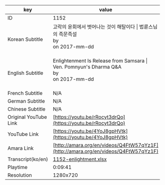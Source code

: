 |  key  |  value  |
|-------|---------|
| ID            | 1152 |
| Korean Subtitle | 고락의 윤회에서 벗어나는 것이 해탈이다 \| 법륜스님의 즉문즉설<br>by <br>on 2017-mm-dd<br><br>|
| English Subtitle | Enlightenment Is Release from Samsara \| Ven. Pomnyun's Dharma Q&A<br>by <br>on 2017-mm-dd<br><br>|
| French Subtitle | N/A |
| German Subtitle | N/A |
| Chinese Subtitle | N/A |
| Original YouTube Link  | [https://youtu.be/rRocyt3drQo](https://youtu.be/rRocyt3drQo) |
| YouTube Link  | [https://youtu.be/4YoJ8gpHVtk](https://youtu.be/4YoJ8gpHVtk) |
| Amara Link    | [http://amara.org/en/videos/Q4FtW57qYz1F](http://amara.org/en/videos/Q4FtW57qYz1F) |
| Transcript(ko/en) | [1152-enlightment.xlsx](https://github.com/jungtosociety/dharma-qna/raw/master/sub/1152/1152-enlightment.xlsx) |
| Playtime | 0:09:41 |
| Resolution | 1280x720|
